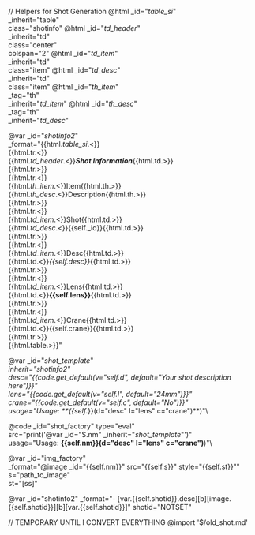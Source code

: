 // Helpers for Shot Generation
@html _id="_table_si_" \
      _inherit="table" \
      class="shotinfo"
@html _id="_td_header_" \
      _inherit="td" \
      class="center" \
      colspan="2"
@html _id="_td_item_" \
      _inherit="td" \
      class="item" 
@html _id="_td_desc_" \
      _inherit="td" \
      class="item" 
@html _id="_th_item_" \
      _tag="th"\
      _inherit="_td_item_"
@html _id="_th_desc_" \
      _tag="th"\
      _inherit="_td_desc_" 

@var _id="_shotinfo2_" \
     _format="{{html._table_si_.<}}\
                {{html.tr.<}}\
                    {{html._td_header_.<}}***Shot Information***{{html.td.>}}\
                {{html.tr.>}}\
                {{html.tr.<}}\
                    {{html._th_item_.<}}Item{{html.th.>}}\
                    {{html._th_desc_.<}}Description{{html.th.>}}\
                {{html.tr.>}}\
                {{html.tr.<}}\
                    {{html._td_item_.<}}Shot{{html.td.>}}\
                    {{html._td_desc_.<}}{{self._id}}{{html.td.>}}\
                {{html.tr.>}}\
                {{html.tr.<}}\
                    {{html._td_item_.<}}Desc{{html.td.>}}\
                    {{html.td.<}}*{{self.desc}}*{{html.td.>}}\
                {{html.tr.>}}\
                {{html.tr.<}}\
                    {{html._td_item_.<}}Lens{{html.td.>}}\
                    {{html.td.<}}**{{self.lens}}**{{html.td.>}}\
                {{html.tr.>}}\
                {{html.tr.<}}\
                    {{html._td_item_.<}}Crane{{html.td.>}}\
                    {{html.td.<}}{{self.crane}}{{html.td.>}}\
                {{html.tr.>}}\
            {{html.table.>}}"

@var _id="_shot_template_" \
     _inherit="_shotinfo2_" \
     desc="{{code.get_default(v=\"self.d\", default=\"Your shot description here\")}}" \
     lens="{{code.get_default(v=\"self.l\", default=\"24mm\")}}" \
     crane="{{code.get_default(v=\"self.c\", default=\"No\")}}"\
     usage="Usage: **{{self._}}(d=&quot;desc&quot; l=&quot;lens&quot; c=&quot;crane&quot;)**)"\

@code _id="shot_factory" type="eval" \
    src="print('@var _id=\"$.nm\" _inherit=\"_shot_template_\"')"\
    usage="Usage: **{{self.nm}}(d=&quot;desc&quot; l=&quot;lens&quot; c=&quot;crane&quot;)**)"\


@var _id="img_factory" \
      _format="@image _id=\"{{self.nm}}\" src=\"{{self.s}}\" style=\"{{self.st}}\""\
      s="path_to_image"\
      st="[ss]"

@var _id="shotinfo2" _format="- [var.{{self.shotid}}.desc][b][image.{{self.shotid}}][b][var.{{self.shotid}}]" shotid="NOTSET"

// TEMPORARY UNTIL I CONVERT EVERYTHING
@import '$/old_shot.md'

